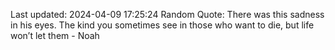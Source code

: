 Last updated: 2024-04-09 17:25:24
Random Quote: There was this sadness in his eyes. The kind you sometimes see in those who want to die, but life won’t let them - Noah